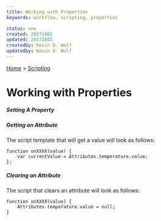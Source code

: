 ```yaml
---
title: Working with Properties
keywords: workflow, scripting, properties

status: new
created: 20171002
updated: 20171002
createdby: Kevin D. Wolf
updatedby: Kevin D. Wolf
---
```

[Home](../Index.md) > [Scripting](Index.md)

# Working with Properties



##### Setting A Property



##### Getting an Attribute
The script template that will get a value will look as follows:

```
function onXXXX(value) {
    var currentValue = Attributes.temperature.value;
};
```

##### Clearing an Attribute
The script that clears an attribute will look as follows:

```
function onXXXX(value) {
    Attributes.temperature.value = null;
}
```
